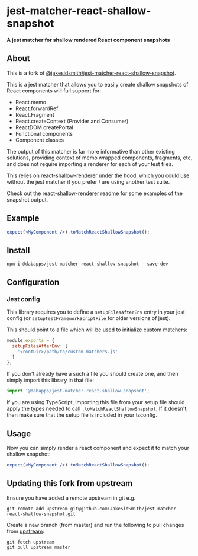 # jest-matcher-react-shallow-snapshot

**A jest matcher for shallow rendered React component snapshots**

## About

This is a fork of [@jakesidsmith/jest-matcher-react-shallow-snapshot](https://github.com/jakesidsmith/jest-matcher-react-shallow-snapshot).

This is a jest matcher that allows you to easily create shallow snapshots of React components will full support for:

* React.memo
* React.forwardRef
* React.Fragment
* React.createContext (Provider and Consumer)
* ReactDOM.createPortal
* Functional components
* Component classes

The output of this matcher is far more informative than other existing solutions, providing context of memo wrapped components, fragments, etc, and does not require importing a renderer for each of your test files.

This relies on [react-shallow-renderer](https://www.npmjs.com/package/@dabapps/react-shallow-renderer) under the hood, which you could use without the jest matcher if you prefer / are using another test suite.

Check out the [react-shallow-renderer](https://www.npmjs.com/package/@dabapps/react-shallow-renderer) readme for some examples of the snapshot output.

## Example

```jsx
expect(<MyComponent />).toMatchReactShallowSnapshot();
```

## Install

```shell
npm i @dabapps/jest-matcher-react-shallow-snapshot --save-dev
```

## Configuration

### Jest config

This library requires you to define a `setupFilesAfterEnv` entry in your jest config (or `setupTestFrameworkScriptFile` for older versions of jest).

This should point to a file which will be used to initialize custom matchers:

```js
module.exports = {
  setupFilesAfterEnv: [
    '<rootDir>/path/to/custom-matchers.js'
  ]
};
```

If you don't already have a such a file you should create one, and then simply import this library in that file:

```js
import '@dabapps/jest-matcher-react-shallow-snapshot';
```

If you are using TypeScript, importing this file from your setup file should apply the types needed to call `.toMatchReactShallowSnapshot`. If it doesn't, then make sure that the setup file is included in your tsconfig.

## Usage

Now you can simply render a react component and expect it to match your shallow snapshot:

```jsx
expect(<MyComponent />).toMatchReactShallowSnapshot();
```

## Updating this fork from upstream

Ensure you have added a remote upstream in git e.g.

```shell
git remote add upstream git@github.com:JakeSidSmith/jest-matcher-react-shallow-snapshot.git
```

Create a new branch (from master) and run the following to pull changes from [upstream](https://github.com/jakesidsmith/jest-matcher-react-shallow-snapshot):

```shell
git fetch upstream
git pull upstream master
```
